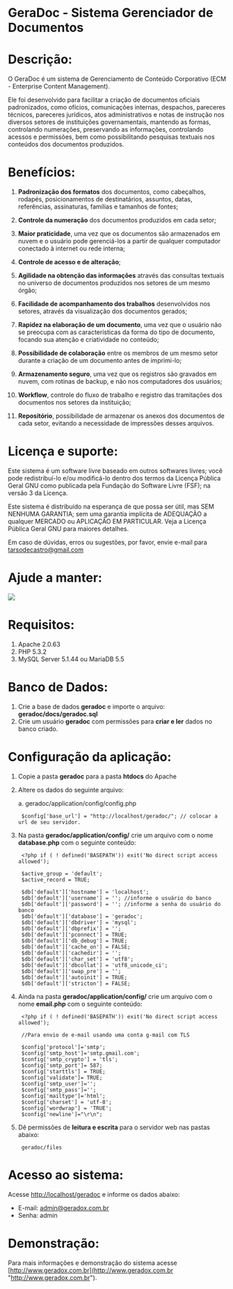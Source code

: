 GeraDoc - Sistema Gerenciador de Documentos
===========================================


Descrição:
===================================

O GeraDoc é um sistema de Gerenciamento de Conteúdo Corporativo (ECM - Enterprise Content Management).

Ele foi desenvolvido para facilitar a criação de documentos oficiais padronizados, como ofícios, comunicações internas, despachos, pareceres técnicos, pareceres jurídicos, atos administrativos e notas de instrução nos diversos setores de instituições governamentais, mantendo as formas, controlando numerações, preservando as informações, controlando acessos e permissões, bem como possibilitando pesquisas textuais nos conteúdos dos documentos produzidos.


Benefícios:
===================================

1. <strong>Padronização dos formatos</strong> dos documentos, como cabeçalhos, rodapés, posicionamentos de destinatários, assuntos, datas, referências, assinaturas, famílias e tamanhos de fontes;

2. <strong>Controle da numeração</strong> dos documentos produzidos em cada setor;

3. <strong>Maior praticidade</strong>, uma vez que os documentos são armazenados em nuvem e o usuário pode gerenciá-los a partir de qualquer computador conectado à internet ou rede interna;

4. <strong>Controle de acesso e de alteração</strong>;

5. <strong>Agilidade na obtenção das informações</strong> através das consultas textuais no universo de documentos produzidos nos setores de um mesmo órgão;

6. <strong>Facilidade de acompanhamento dos trabalhos</strong> desenvolvidos nos setores, através da visualização dos documentos gerados;

7. <strong>Rapidez na elaboração de um documento</strong>, uma vez que o usuário não se preocupa com as características da forma do tipo de documento, focando sua atenção e criatividade no conteúdo;

8. <strong>Possibilidade de colaboração</strong> entre os membros de um mesmo setor durante a criação de um documento antes de imprimi-lo;

9. <strong>Armazenamento seguro</strong>, uma vez que os registros são gravados em nuvem, com rotinas de backup, e não nos computadores dos usuários;

10. <strong>Workflow</strong>, controle do fluxo de trabalho e registro das tramitações dos documentos nos setores da instituição;

11. <strong>Repositório</strong>, possibilidade de armazenar os anexos dos documentos de cada setor, evitando a necessidade de impressões desses arquivos.


Licença e suporte:
===================================

Este sistema é um software livre baseado em outros softwares livres; você pode redistribuí-lo e/ou modificá-lo dentro dos termos da Licença Pública Geral GNU como publicada pela Fundação do Software Livre (FSF); na versão 3 da Licença.

Este sistema é distribuído na esperança de que possa ser  útil, mas SEM NENHUMA GARANTIA; sem uma garantia implícita de ADEQUAÇÃO a qualquer MERCADO ou APLICAÇÃO EM PARTICULAR. Veja a Licença Pública Geral GNU para maiores detalhes.

Em caso de dúvidas, erros ou sugestões, por favor, envie e-mail para tarsodecastro@gmail.com


Ajude a manter:
===================================

<a href="https://pag.ae/bgn6BDX" target="_blank"><img src="https://stc.pagseguro.uol.com.br/public/img/botoes/doacoes/205x30-doar-azul.gif"></a>


Requisitos:
===================================

1. Apache 2.0.63
2. PHP 5.3.2
3. MySQL Server 5.1.44 ou MariaDB 5.5


Banco de Dados:
===================================

1. Crie a base de dados <strong>geradoc</strong> e importe o arquivo: <strong>geradoc/docs/geradoc.sql</strong>
2. Crie um usuário <strong>geradoc</strong> com permissões para <strong>criar e ler</strong> dados no banco criado.


Configuração da aplicação:
===================================

1. Copie a pasta <strong>geradoc</strong> para a pasta <strong>htdocs</strong> do Apache

2. Altere os dados do seguinte arquivo:

	a. geradoc/application/config/config.php
	
		$config['base_url']	= "http://localhost/geradoc/"; // colocar a url de seu servidor.

3. Na pasta <strong>geradoc/application/config/</strong> crie um arquivo com o nome <strong>database.php</strong> com o seguinte conteúdo:
		
		<?php if ( ! defined('BASEPATH')) exit('No direct script access allowed');
		
		$active_group = 'default';
		$active_record = TRUE;

		$db['default']['hostname'] = 'localhost';
		$db['default']['username'] = ''; //informe o usuário do banco
		$db['default']['password'] = ''; //informe a senha do usuário do banco
		$db['default']['database'] = 'geradoc';
		$db['default']['dbdriver'] = 'mysql';
		$db['default']['dbprefix'] = '';
		$db['default']['pconnect'] = TRUE;
		$db['default']['db_debug'] = TRUE;
		$db['default']['cache_on'] = FALSE;
		$db['default']['cachedir'] = '';
		$db['default']['char_set'] = 'utf8';
		$db['default']['dbcollat'] = 'utf8_unicode_ci';
		$db['default']['swap_pre'] = '';
		$db['default']['autoinit'] = TRUE;
		$db['default']['stricton'] = FALSE;

4. Ainda na pasta <strong>geradoc/application/config/</strong> crie um arquivo com o nome <strong>email.php</strong> com o seguinte conteúdo:

		<?php if ( ! defined('BASEPATH')) exit('No direct script access allowed');

		//Para envio de e-mail usando uma conta g-mail com TLS

		$config['protocol']='smtp';
		$config['smtp_host']='smtp.gmail.com';
		$config['smtp_crypto'] = 'tls';
		$config['smtp_port']= 587;
		$config['starttls'] = TRUE;
		$config['validate']= TRUE;
		$config['smtp_user']='';
		$config['smtp_pass']='';
		$config['mailtype']='html';
		$config['charset'] = 'utf-8';
		$config['wordwrap'] = 'TRUE';
		$config['newline']="\r\n"; 
	
5. Dê permissões de <strong>leitura e escrita</strong> para o servidor web nas pastas abaixo:

		geradoc/files


Acesso ao sistema:
===================================

Acesse [http://localhost/geradoc](http://localhost/geradoc "http://localhost/geradoc") e informe os dados abaixo:

* E-mail: admin@geradox.com.br  
* Senha: admin  


Demonstração:
===================================

Para mais informações e demonstração do sistema acesse [http://www.geradox.com.br](http://www.geradox.com.br "http://www.geradox.com.br").

